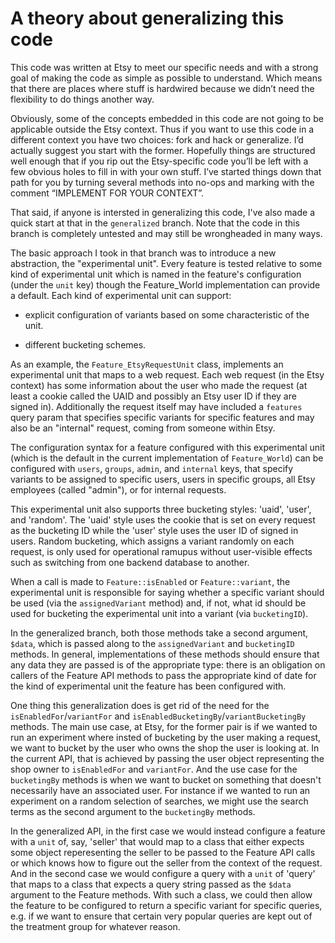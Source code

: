 # A theory about generalizing this code

This code was written at Etsy to meet our specific needs and with a
strong goal of making the code as simple as possible to understand.
Which means that there are places where stuff is hardwired because we
didn’t need the flexibility to do things another way.

Obviously, some of the concepts embedded in this code are not going to
be applicable outside the Etsy context. Thus if you want to use this
code in a different context you have two choices: fork and hack or
generalize. I’d actually suggest you start with the former. Hopefully
things are structured well enough that if you rip out the
Etsy-specific code you’ll be left with a few obvious holes to fill in
with your own stuff. I’ve started things down that path for you by
turning several methods into no-ops and marking with the comment
“IMPLEMENT FOR YOUR CONTEXT”.

That said, if anyone is intersted in generalizing this code, I've also
made a quick start at that in the `generalized` branch. Note that the
code in this branch is completely untested and may still be
wrongheaded in many ways.

The basic approach I took in that branch was to introduce a new
abstraction, the "experimental unit". Every feature is tested relative
to some kind of experimental unit which is named in the feature's
configuration (under the `unit` key) though the Feature_World
implementation can provide a default. Each kind of experimental unit
can support:

- explicit configuration of variants based on some characteristic of
  the unit.

- different bucketing schemes.

As an example, the `Feature_EtsyRequestUnit` class, implements an
experimental unit that maps to a web request. Each web request (in the
Etsy context) has some information about the user who made the request
(at least a cookie called the UAID and possibly an Etsy user ID if
they are signed in). Additionally the request itself may have included
a `features` query param that specifies specific variants for specific
features and may also be an "internal" request, coming from someone
within Etsy.

The configuration syntax for a feature configured with this
experimental unit (which is the default in the current implementation
of `Feature_World`) can be configured with `users`, `groups`, `admin`,
and `internal` keys, that specify variants to be assigned to specific
users, users in specific groups, all Etsy employees (called "admin"),
or for internal requests.

This experimental unit also supports three bucketing styles: 'uaid',
'user', and 'random'. The 'uaid' style uses the cookie that is set on
every request as the bucketing ID while the 'user' style uses the user
ID of signed in users. Random bucketing, which assigns a variant
randomly on each request, is only used for operational ramupus without
user-visible effects such as switching from one backend database to
another.

When a call is made to `Feature::isEnabled` or `Feature::variant`, the
experimental unit is responsible for saying whether a specific variant
should be used (via the `assignedVariant` method) and, if not, what id
should be used for bucketing the experimental unit into a variant (via
`bucketingID`).

In the generalized branch, both those methods take a second argument,
`$data`, which is passed along to the `assignedVariant` and
`bucketingID` methods. In general, implementations of these methods
should ensure that any data they are passed is of the appropriate
type: there is an obligation on callers of the Feature API methods to
pass the appropriate kind of date for the kind of experimental unit
the feature has been configured with.

One thing this generalization does is get rid of the need for the
`isEnabledFor`/`variantFor` and
`isEnabledBucketingBy`/`variantBucketingBy` methods. The main use
case, at Etsy, for the former pair is if we wanted to run an
experiment where insted of bucketing by the user making a request, we
want to bucket by the user who owns the shop the user is looking at.
In the current API, that is achieved by passing the user object
representing the shop owner to `isEnabledFor` and `variantFor`. And
the use case for the `bucketingBy` methods is when we want to bucket
on something that doesn't necessarily have an associated user. For
instance if we wanted to run an experiment on a random selection of
searches, we might use the search terms as the second argument to the
`bucketingBy` methods.

In the generalized API, in the first case we would instead configure a
feature with a `unit` of, say, 'seller' that would map to a class that
either expects some object reperesenting the seller to be passed to
the Feature API calls or which knows how to figure out the seller from
the context of the request. And in the second case we would configure
a query with a `unit` of 'query' that maps to a class that expects a
query string passed as the `$data` argument to the Feature methods.
With such a class, we could then allow the feature to be configured to
return a specific variant for specific queries, e.g. if we want to
ensure that certain very popular queries are kept out of the treatment
group for whatever reason.